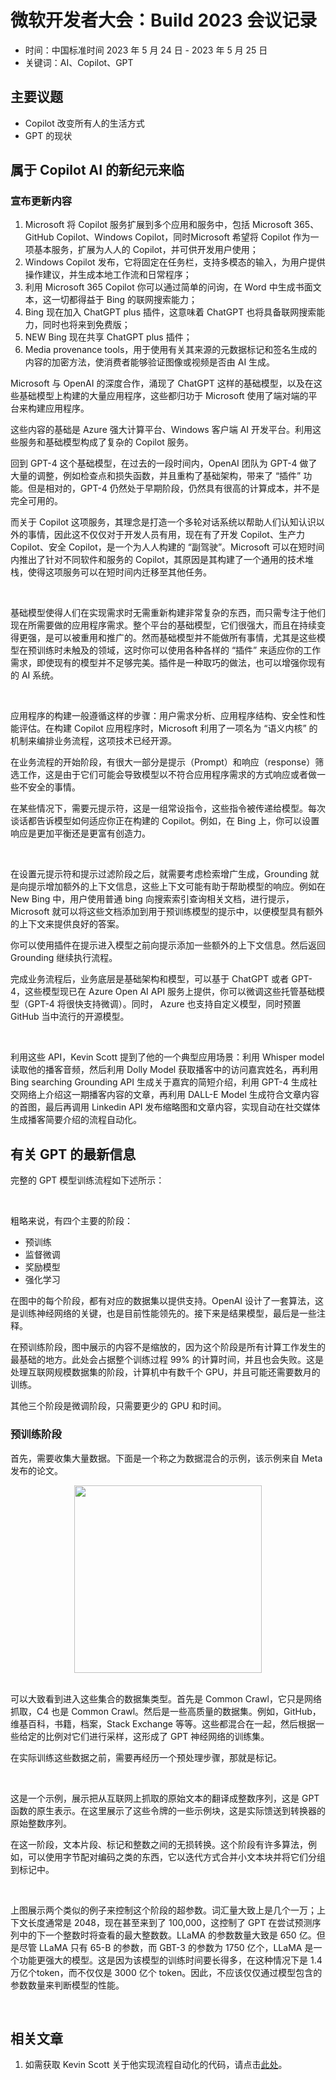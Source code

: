 # 微软开发者大会：Build 2023 会议记录

  * 时间：中国标准时间 2023 年 5 月 24 日 - 2023 年 5 月 25 日
  * 关键词：AI、Copilot、GPT

## 主要议题

  * Copilot 改变所有人的生活方式
  * GPT 的现状



## 属于 Copilot AI 的新纪元来临

### 宣布更新内容

  1. Microsoft 将 Copilot 服务扩展到多个应用和服务中，包括 Microsoft 365、GitHub Copilot、Windows Copilot，同时Microsoft 希望将 Copilot 作为一项基本服务，扩展为人人的 Copilot，并可供开发用户使用；
  2. Windows Copilot 发布，它将固定在任务栏，支持多模态的输入，为用户提供操作建议，并生成本地工作流和日常程序；
  3. 利用 Microsoft 365 Copilot 你可以通过简单的问询，在 Word 中生成书面文本，这一切都得益于 Bing 的联网搜索能力；
  4. Bing 现在加入 ChatGPT plus 插件，这意味着 ChatGPT 也将具备联网搜索能力，同时也将来到免费版；
  5. NEW Bing 现在共享 ChatGPT plus 插件；
  6. Media provenance tools，用于使用有关其来源的元数据标记和签名生成的内容的加密方法，使消费者能够验证图像或视频是否由 AI 生成。



Microsoft 与 OpenAI 的深度合作，涌现了 ChatGPT 这样的基础模型，以及在这些基础模型上构建的大量应用程序，这些都归功于 Microsoft 使用了端对端的平台来构建应用程序。

这些内容的基础是 Azure 强大计算平台、Windows 客户端 AI 开发平台。利用这些服务和基础模型构成了复杂的 Copilot 服务。

回到 GPT-4 这个基础模型，在过去的一段时间内，OpenAI 团队为 GPT-4 做了大量的调整，例如检查点和损失函数，并且重构了基础架构，带来了 “插件” 功能。但是相对的，GPT-4 仍然处于早期阶段，仍然具有很高的计算成本，并不是完全可用的。

而关于 Copilot 这项服务，其理念是打造一个多轮对话系统以帮助人们认知认识以外的事情，因此这不仅仅对于开发人员有用，现在有了开发 Copilot、生产力 Copilot、安全 Copilot，是一个为人人构建的 “副驾驶”。Microsoft 可以在短时间内推出了针对不同软件和服务的 Copilot，其原因是其构建了一个通用的技术堆栈，使得这项服务可以在短时间内迁移至其他任务。

<div align='center'><img src='../Picture/ce\屏幕截图 2023-05-24 153438.png' alt='' title='AI 模型训练开销对比'></div>

<br>基础模型使得人们在实现需求时无需重新构建非常复杂的东西，而只需专注于他们现在所需要做的应用程序需求。整个平台的基础模型，它们很强大，而且在持续变得更强，是可以被重用和推广的。然而基础模型并不能做所有事情，尤其是这些模型在预训练时未触及的领域，这时你可以使用各种各样的 “插件” 来适应你的工作需求，即使现有的模型并不足够完美。插件是一种取巧的做法，也可以增强你现有的 AI 系统。

<div align='center'><img src='../Picture\ce\屏幕截图 2023-05-24 154748.png' alt='' title='插件是如何工作的'></div>

<br>应用程序的构建一般遵循这样的步骤：用户需求分析、应用程序结构、安全性和性能评估。在构建 Copilot 应用程序时，Microsoft 利用了一项名为 “语义内核” 的机制来编排业务流程，这项技术已经开源。

在业务流程的开始阶段，有很大一部分是提示（Prompt）和响应（response）筛选工作，这是由于它们可能会导致模型以不符合应用程序需求的方式响应或者做一些不安全的事情。

在某些情况下，需要元提示符，这是一组常设指令，这些指令被传递给模型。每次谈话都告诉模型如何适应你正在构建的 Copilot。例如，在 Bing 上，你可以设置响应是更加平衡还是更富有创造力。

<div align='center'><img src='../Picture\ce\屏幕截图 2023-05-24 160151.png' alt='' title='构建 Copilot 应用程序的架构'></div>

<br>在设置元提示符和提示过滤阶段之后，就需要考虑检索增广生成，Grounding 就是向提示增加额外的上下文信息，这些上下文可能有助于帮助模型的响应。例如在 New Bing 中，用户使用普通 bing 向搜索索引查询相关文档，进行提示，Microsoft 就可以将这些文档添加到用于预训练模型的提示中，以便模型具有额外的上下文来提供良好的答案。

你可以使用插件在提示进入模型之前向提示添加一些额外的上下文信息。然后返回 Grounding 继续执行流程。

完成业务流程后，业务底层是基础架构和模型，可以基于 ChatGPT 或者 GPT-4，这些模型现已在 Azure Open AI API 服务上提供，你可以微调这些托管基础模型（GPT-4 将很快支持微调）。同时， Azure 也支持自定义模型，同时预置 GitHub 当中流行的开源模型。

<div align='center'><img src='../Picture\ce\屏幕截图 2023-05-24 174446.png' alt='' title='Azure AI API 概览'></div>

<br>利用这些 API，Kevin Scott 提到了他的一个典型应用场景：利用 Whisper model 读取他的播客音频，然后利用 Dolly Model 获取播客中的访问嘉宾姓名，再利用 Bing searching Grounding API 生成关于嘉宾的简短介绍，利用 GPT-4 生成社交网络上介绍这一期播客内容的文章，再利用 DALL-E Model 生成符合文章内容的首图，最后再调用 Linkedin API 发布缩略图和文章内容，实现自动在社交媒体生成播客简要介绍的流程自动化。

## 有关 GPT 的最新信息

完整的 GPT 模型训练流程如下述所示：

<div align='center'><img src='../Picture\ce\屏幕截图 2023-05-24 181536.png' alt='' title='完整的 GPT 模型训练流程'></div><br>

粗略来说，有四个主要的阶段：
  * 预训练
  * 监督微调
  * 奖励模型
  * 强化学习

在图中的每个阶段，都有对应的数据集以提供支持。OpenAI 设计了一套算法，这是训练神经网络的关键，也是目前性能领先的。接下来是结果模型，最后是一些注释。

在预训练阶段，图中展示的内容不是缩放的，因为这个阶段是所有计算工作发生的最基础的地方。此处会占据整个训练过程 99% 的计算时间，并且也会失败。这是处理互联网规模数据集的阶段，计算机中有数千个 GPU，并且可能还需要数月的训练。

其他三个阶段是微调阶段，只需要更少的 GPU 和时间。

### 预训练阶段

首先，需要收集大量数据。下面是一个称之为数据混合的示例，该示例来自 Meta 发布的论文。

<div align='center'><img src='../Picture\ce\屏幕截图 2023-05-24 183251.png' alt='' title='数据集来源比例' height='300px'></div><br>

可以大致看到进入这些集合的数据集类型。首先是 Common Crawl，它只是网络抓取，C4 也是 Common Crawl。然后是一些高质量的数据集。例如，GitHub，维基百科，书籍，档案，Stack Exchange 等等。这些都混合在一起，然后根据一些给定的比例对它们进行采样，这形成了 GPT 神经网络的训练集。

在实际训练这些数据之前，需要再经历一个预处理步骤，那就是标记。

<div align='center'><img src='../Picture\ce\屏幕截图 2023-05-24 184741.png' alt='' title='' height=''></div><br>

这是一个示例，展示把从互联网上抓取的原始文本的翻译成整数序列，这是 GPT 函数的原生表示。在这里展示了这些令牌的一些示例块，这是实际馈送到转换器的原始整数序列。

在这一阶段，文本片段、标记和整数之间的无损转换。这个阶段有许多算法，例如，可以使用字节配对编码之类的东西，它以迭代方式合并小文本块并将它们分组到标记中。

<div align='center'><img src='../Picture\ce\屏幕截图 2023-05-24 185316.png' alt='' title='' height=''></div><br>

上图展示两个类似的例子来控制这个阶段的超参数。词汇量大致上是几个一万；上下文长度通常是 2048，现在甚至来到了 100,000，这控制了 GPT 在尝试预测序列中的下一个整数时将查看的最大整数数。LLaMA 的参数数量大致是 650 亿。但是尽管 LLaMA 只有 65-B 的参数，而 GBT-3 的参数为 1750 亿个，LLaMA 是一个功能更强大的模型。这是因为该模型的训练时间要长得多，在这种情况下是 1.4 万亿个token，而不仅仅是 3000 亿个 token。因此，不应该仅仅通过模型包含的参数数量来判断模型的性能。

<div align='center'><img src='../Picture\ce\屏幕截图 2023-05-24 192217.png' alt='' title='' height=''></div><br>



## 相关文章

  1. 如需获取 Kevin Scott 关于他实现流程自动化的代码，请点击[此处](github.com/microsoft/PodcastCopilot)。